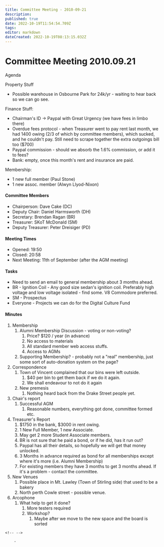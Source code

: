 ```yaml
---
title: Committee Meeting - 2010-09-21
description: 
published: true
date: 2022-10-19T11:54:54.709Z
tags: 
editor: markdown
dateCreated: 2022-10-19T08:13:15.032Z
---
```


# Committee Meeting 2010.09.21

Agenda

Property Stuff

-   Possible warehouse in Osbourne Park for 24k/yr - waiting to hear back so we can go see.

Finance Stuff:

-   Chairman's ID -\> Paypal with Great Urgency (we have fees in limbo there)
-   Overdue fees protocol - when Treasurer went to pay rent last month, we had 1400 owing (2/3 of which by committee members), which sucked, and he couldn't pay. Still need to scrape together the extra outgoings bill too (\$700)
-   Paypal commission - should we absorb the 1.6% commission, or add it to fees?
-   Bank: empty, once this month's rent and insurance are paid.

Membership:

-   1 new full member (Paul Stone)
-   1 new assoc. member (Alwyn Llyod-Nixon)

#### Committee Members

-   Chairperson: Dave Cake (DC)
-   Deputy Chair: Daniel Harmsworth (DH)
-   Secretary: Brendan Ragan (BR)
-   Treasurer: SKoT McDonald (SM)
-   Deputy Treasurer: Peter Dreisiger (PD)

#### Meeting Times

-   Opened: 19:50
-   Closed: 20:58
-   Next Meeting: 11th of September (after the AGM meeting)

#### Tasks

-   Need to send an email to general membership about 3 months ahead.
-   BR - Ignition Coil - Any good size sedan's ignition coil. Preferably high voltage and low voltage isolated - find some. V8 Commodore preferred.
-   SM - Prospectus
-   Everyone - Projects we can do for the Digital Culture Fund

#### Minutes

1.  Membership
    1.  Alumni Membership Discussion - voting or non-voting?
        1.  Price? \$120 / year (in advance)
        2.  No access to materials
        3.  All standard member web access stuffs.
        4.  Access to AGMs
    2.  Supporting Membership? - probably not a "real" membership, just some sort of auto-donation system on the page?
2.  Correspondence
    1.  Town of Vincent complained that our bins were left outside.
        1.  \$40 per bin to get them back if we do it again.
        2.  We shall endeavour to not do it again
    2.  New premesis
        1.  Nothing heard back from the Drake Street people yet.
3.  Chair's report
    1.  Successful AGM
        1.  Reasonable numbers, everything got done, committee formed etc.
4.  Treasurer's Report
    1.  \$1750 in the bank, \$3000 in rent owing.
    2.  1 New Full Member, 1 new Associate.
    3.  May get 2 more Student Associate members.
    4.  BR is not sure that he paid a bond, or if he did, has it run out?
    5.  Paypal has all their details, so hopefully we will get that money unlocked.
    6.  3 Months in advance required as bond for all memberships except where it's more (i.e. Alumni Membership)
    7.  For existing members they have 3 months to get 3 months ahead. If it's a problem - contact the committee.
5.  New Venues
    1.  Possible place in Mt. Lawley (Town of Stirling side) that used to be a bakery
    2.  North perth Cowle street - possible venue.
6.  Arcophone
    1.  What help to get it done?
        1.  More testers required
        2.  Workshop?
            1.  Maybe after we move to the new space and the board is sorted

```{=html}
<!-- -->
```
        - 
